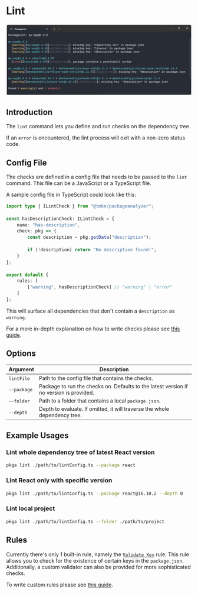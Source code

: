 # Lint

![Lint Command](./packagelint.jpg "Lint Command")

## Introduction

The `lint` command lets you define and run checks on the dependency tree.

If an `error` is encountered, the lint process will exit with a non-zero status code.

## Config File

The checks are defined in a config file that needs to be passed to the `lint` command. This file can be a JavaScript or a TypeScript file.

A sample config file in TypeScript could look like this:

```typescript title="lintConfig.ts"
import type { ILintCheck } from "@tmkn/packageanalyzer";

const hasDescriptionCheck: ILintCheck = {
    name: "has-description",
    check: pkg => {
        const description = pkg.getData("description");

        if (!description) return "No description found!";
    }
};

export default {
    rules: [
        ["warning", hasDescriptionCheck] // "warning" | "error"
    ]
};
```

This will surface all dependencies that don't contain a `description` as `warning`.

For a more in-depth explanation on how to write checks please see [this guide](../../guides/lint_rules.md).

## Options

| Argument    | Description                                                                             |
| ----------- | --------------------------------------------------------------------------------------- |
| `lintFile`  | Path to the config file that contains the checks.                                       |
| `--package` | Package to run the checks on. Defaults to the latest version if no version is provided. |
| `--folder`  | Path to a folder that contains a local `package.json`.                                  |
| `--depth`   | Depth to evaluate. If omitted, it will traverse the whole dependency tree.              |

## Example Usages

### Lint whole dependency tree of latest React version

```bash
pkga lint ./path/to/lintConfig.ts --package react
```

### Lint React only with specific version

```bash
pkga lint ./path/to/lintConfig.ts --package react@16.10.2 --depth 0
```

### Lint local project

```bash
pkga lint ./path/to/lintConfig.ts --folder ./path/to/project
```

## Rules

Currently there's only 1 built-in rule, namely the [`Validate Key`](./rule_key_check.md) rule. This rule allows you to check for the existence of certain keys in the `package.json`. Additionally, a custom validator can also be provided for more sophisticated checks.

To write custom rules please see [this guide](../../guides/lint_rules.md).
